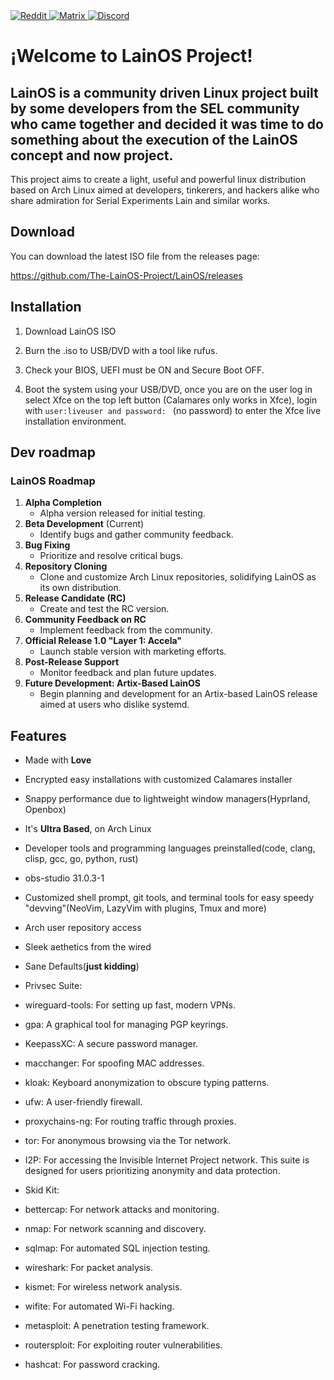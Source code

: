 <!--Reddit-->
<a href="https://www.reddit.com/r/LainOSdevelopers/" target="_blank">
  <img align="top" src="https://img.shields.io/badge/Reddit-FF4500?style=for-the-badge&logo=reddit&logoColor=white" alt="Reddit">
</a>
<!--Matrix-->
<a href="https://matrix.to/?fbclid=IwAR3aREfZ0l84eRuLdQ1RWq38Bm2mqvK4irokYoEWnvOibQPT7vqiIq_nhY8#/!hhlpPAPloYluaKwYAb:matrix.org?via=matrix.org" target="_blank">
  <img align="top" src="https://img.shields.io/badge/Matrix%20-%20%230047a7?style=for-the-badge&logo=matrix" alt="Matrix">
</a>
<!--Discord-->
<a href="todo!" target="_blank">
  <img align="top" src="https://img.shields.io/badge/Discord%20-%20%234900ff?style=for-the-badge&logo=discord" alt="Discord">
</a>

# ¡Welcome to LainOS Project!
## LainOS is a community driven Linux project built by some developers from the SEL community who came together and decided it was time to do something about the execution of the LainOS concept and now project.
This project aims to create a light, useful and powerful linux distribution based on Arch Linux aimed at developers, tinkerers, and hackers alike who share admiration for Serial Experiments Lain and similar works.
## Download
You can download the latest ISO file from the releases page:

https://github.com/The-LainOS-Project/LainOS/releases

## Installation

   1. Download LainOS ISO

   2. Burn the .iso to USB/DVD with a tool like rufus.

   3. Check your BIOS, UEFI must be ON and Secure Boot OFF.

   4. Boot the system using your USB/DVD, once you are on the user log in select Xfce on the top left button (Calamares only works in Xfce), login with ```user:liveuser and password: ``` (no password) to enter the Xfce live installation environment.
      
## Dev roadmap
### LainOS Roadmap
1. **Alpha Completion**  
   - Alpha version released for initial testing.
2. **Beta Development** (Current)  
   - Identify bugs and gather community feedback.
3. **Bug Fixing**  
   - Prioritize and resolve critical bugs.
4. **Repository Cloning**  
   - Clone and customize Arch Linux repositories, solidifying LainOS as its own distribution.
5. **Release Candidate (RC)**  
   - Create and test the RC version.
6. **Community Feedback on RC**  
   - Implement feedback from the community.
7. **Official Release 1.0 "Layer 1: Accela"**  
   - Launch stable version with marketing efforts.
8. **Post-Release Support**  
   - Monitor feedback and plan future updates.
9. **Future Development: Artix-Based LainOS**  
   - Begin planning and development for an Artix-based LainOS release aimed at users who dislike systemd.
## Features
- Made with **Love**

- Encrypted easy installations with customized Calamares installer

- Snappy performance due to lightweight window managers(Hyprland, Openbox)

- It's **Ultra Based**, on Arch Linux

- Developer tools and programming languages preinstalled(code, clang, clisp, gcc, go, python, rust)

- obs-studio 31.0.3-1

- Customized shell prompt, git tools, and terminal tools for easy speedy "devving"(NeoVim, LazyVim  with plugins, Tmux and more)

- Arch user repository access

- Sleek aethetics from the wired

- Sane Defaults(**just kidding**)

- Privsec Suite:

- wireguard-tools: For setting up fast, modern VPNs.

- gpa: A graphical tool for managing PGP keyrings.

- KeepassXC: A secure password manager.

- macchanger: For spoofing MAC addresses.

- kloak: Keyboard anonymization to obscure typing patterns.

- ufw: A user-friendly firewall.

- proxychains-ng: For routing traffic through proxies.

- tor: For anonymous browsing via the Tor network.

- I2P: For accessing the Invisible Internet Project network. This suite is designed for users prioritizing anonymity and data protection.

- Skid Kit:

- bettercap: For network attacks and monitoring.

- nmap: For network scanning and discovery.

- sqlmap: For automated SQL injection testing.

- wireshark: For packet analysis.

- kismet: For wireless network analysis.

- wifite: For automated Wi-Fi hacking.

- metasploit: A penetration testing framework.

- routersploit: For exploiting router vulnerabilities.

- hashcat: For password cracking.
